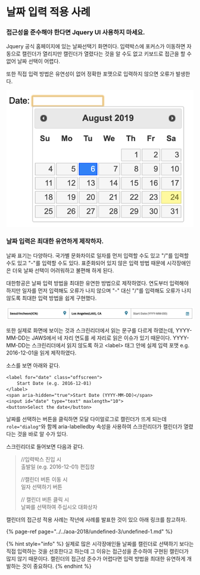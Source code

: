 # 날짜 입력 적용 사례

### 접근성을 준수해야 한다면 Jquery UI 사용하지 마세요.

Jquery 공식 홈페이지에 있는 날짜선택기 화면이다. 입력박스에 포커스가 이동하면 자동으로 캘린더가 열리지만 캘린더가 열렸다는 것을 알 수도 없고 키보드로 접근을 할 수 없어 날짜 선택이 어렵다.

또한 직접 입력 방법은 유연성이 없어 정확한 포맷으로 입력하지 않으면 오류가 발생한다.

![](../../.gitbook/assets/2019-08-24-8.58.19.png)

### 날짜 입력은 최대한 유연하게 제작하자.

날짜 표기는 다양하다. 국가별 문화차이로 일자를 먼저 입력할 수도 있고 "/"를 입력할 수도 있고 "-"를 입력할 수도 있다. 표준화되어 있지 않은 입력 방법 때문에 시각장애인은 더욱 날짜 선택이 어려워하고 불편해 하게 된다.

대한항공은 날짜 입력 방법을 최대한 유연한 방법으로 제작하였다. 연도부터 입력해야 하지만 일자를 먼저 입력해도 오류가 나지 않으며 "-" 대신 "/"를 입력해도 오류가 나지 않도록 최대한 입력 방법을 쉽게 구현했다.

![](../../.gitbook/assets/2019-08-24-8.56.02.png)

또한 실제로 화면에 보이는 것과 스크린리더에서 읽는 문구를 다르게 하였는데, YYYY-MM-DD는 JAWS에서 네 자리 연도를 세 자리로 읽은 이슈가 있기 때문이다. YYYY-MM-DD는 스크린리더에서 읽지 않도록 하고 &lt;label&gt; 태그 안에 실제 입력 포맷 e.g. 2016-12-01을 읽게 제작하였다.

소스를 보면 아래와 같다.

```markup
<label for="date" class="offscreen">
    Start Date (e.g. 2016-12-01)
</label>  
<span aria-hidden="true">Start Date (YYYY-MM-DD)</span>    
<input id="date" type="text" maxlength="10">
<button>Select the date</button>
```

날짜를 선택하는 버튼을 클릭하면 모달 다이얼로그로 캘린더가 뜨게 되는데 `role="dialog"`와 함께 aria-labelledby 속성을 사용하여 스크린리더가 캘린더가 열렸다는 것을 바로 알 수가 있다.

스크린리더로 들어보면 다음과 같다.

> //입력박스 진입 시  
> 출발일 \(e.g. 2016-12-01\) 편집창  
>   
> //캘린더 버튼 이동 시   
> 일자 선택하기 버튼   
>   
> // 캘린더 버튼 클릭 시  
> 날짜를 선택하여 주십시오 대화상자

캘린더의 접근성 적용 사례는 작년에 사례를 발표한 것이 있으 아래 링크를 참고하자.

{% page-ref page="../../aoa-2018/undefined-3/undefined-1.md" %}

{% hint style="info" %}
실제로 많은 시각장애인들 날짜를 캘린더로 선택하기 보다는 직접 입력하는 것을 선호한다고 하는데 그 이유는 접근성을 준수하여 구현된 캘린더가 많지 않기 때문이다. 캘린더의 접근성 준수가 어렵다면 입력 방법을 최대한 유연하게 개발하는 것이 중요하다.
{% endhint %}



